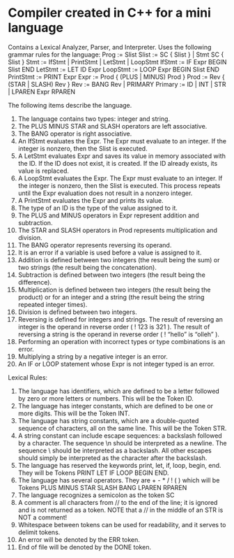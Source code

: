 # Compiler created in C++ for a mini language
Contains a Lexical Analyzer, Parser, and Interpreter.
Uses the following grammar rules for the language:
Prog := Slist
Slist := SC { Slist } | Stmt SC { Slist }
Stmt := IfStmt | PrintStmt | LetStmt | LoopStmt 
IfStmt := IF Expr BEGIN Slist END
LetStmt := LET ID Expr
LoopStmt := LOOP Expr BEGIN Slist END
PrintStmt := PRINT Expr
Expr := Prod { (PLUS | MINUS) Prod }
Prod := Rev { (STAR | SLASH) Rev }
Rev := BANG Rev | PRIMARY
Primary := ID | INT | STR | LPAREN Expr RPAREN

The following items describe the language.
1. The language contains two types: integer and string.
2. The PLUS MINUS STAR and SLASH operators are left associative.
3. The BANG operator is right associative.
4. An IfStmt evaluates the Expr. The Expr must evaluate to an integer. If the integer is
nonzero, then the Slist is executed.
5. A LetStmt evaluates Expr and saves its value in memory associated with the ID. If the ID
does not exist, it is created. If the ID already exists, its value is replaced.
6. A LoopStmt evaluates the Expr. The Expr must evaluate to an integer. If the integer is
nonzero, then the Slist is executed. This process repeats until the Expr evaluation does
not result in a nonzero integer.
7. A PrintStmt evaluates the Expr and prints its value.
8. The type of an ID is the type of the value assigned to it.
9. The PLUS and MINUS operators in Expr represent addition and subtraction.
10. The STAR and SLASH operators in Prod represents multiplication and division.
11. The BANG operator represents reversing its operand.
12. It is an error if a variable is used before a value is assigned to it.
13. Addition is defined between two integers (the result being the sum) or two strings (the
result being the concatenation).
14. Subtraction is defined between two integers (the result being the difference).
15. Multiplication is defined between two integers (the result being the product) or for an integer and a string (the result being the string repeated integer times).
16. Division is defined between two integers.
17. Reversing is defined for integers and strings. The result of reversing an integer is the
operand in reverse order ( ! 123 is 321 ). The result of reversing a string is the operand
in reverse order ( ! “hello” is “olleh” ).
18. Performing an operation with incorrect types or type combinations is an error.
19. Multiplying a string by a negative integer is an error.
20. An IF or LOOP statement whose Expr is not integer typed is an error.

Lexical Rules:
1. The language has identifiers, which are defined to be a letter followed by zero or more
letters or numbers. This will be the Token ID.
2. The language has integer constants, which are defined to be one or more digits. This will
be the Token INT.
3. The language has string constants, which are a double-quoted sequence of characters,
all on the same line. This will be the Token STR.
4. A string constant can include escape sequences: a backslash followed by a character.
The sequence \n should be interpreted as a newline. The sequence \\ should be interpreted as a backslash. All other escapes should simply be interpreted as the character after the backslash.
5. The language has reserved the keywords print, let, if, loop, begin, end. They will be Tokens PRINT LET IF LOOP BEGIN END.
6. The language has several operators. They are + - * / ! ( ) which will be Tokens PLUS MINUS STAR SLASH BANG LPAREN RPAREN
7. The language recognizes a semicolon as the token SC
8. A comment is all characters from // to the end of the line; it is ignored and is not returned
as a token. NOTE that a // in the middle of an STR is NOT a comment!
9. Whitespace between tokens can be used for readability, and it serves to delimit tokens. 
10. An error will be denoted by the ERR token.
11. End of file will be denoted by the DONE token.
